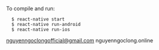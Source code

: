 

To compile and run:

```
  $ react-native start
  $ react-native run-android
  $ react-native run-ios
```
nguyenngoclongofficial@gmail.com
nguyenngoclong.online

